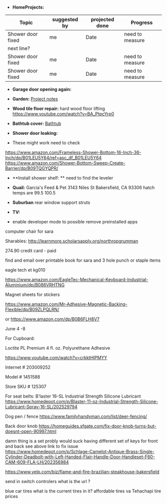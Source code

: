 - **HomeProjects:**

| Topic | suggested by | projected done | Progress | 
| --- | --- | --- | --- |
| Shower door fixed | me | Date | need to measure
next line?| 
| Shower door fixed | me | Date | need to measure | 
| Shower door fixed | me | Date | need to measure | 


- **Garage door opening again:**

- **Garden:** [Project notes](https://github.com/mattrondel/Gardening-Notes)

- **Wood tile floor repair:** hard wood floor lifting https://www.youtube.com/watch?v=BA_PtpcYrp0

- **Bathtub cover:** [Bathtub](https://github.com/mattrondel/Bathtub)

- **Shower door leaking:**
- These might work need to check

https://www.amazon.com/Frameless-Shower-Bottom-16-Inch-36-Inch/dp/B01LEU5Y64/ref=asc_df_B01LEU5Y64
https://www.amazon.com/Shower-Bottom-Sweep-Create-Barrier/dp/B09TQGYQPR/

- **Install shower shelf: **
need to find the leveler


- **Quail:**
 Garcia's Feed & Pet 3143 Niles St Bakersfield, CA 93306
hatch temps are 99.5 100.5


- **Suburban**
rear window support struts

- **TV:** 
- enable developer mode to possible remove preinstalled apps

computer chair for sara


Sharables:
http://learnmore.scholarsapply.org/northropgrumman

274.90 credit card - paid

find and email over printable book for sara and 3 hole punch or staple items

eagle tech et kg010

https://www.amazon.com/EagleTec-Mechanical-Keyboard-Industrial-Aluminium/dp/B086VRHTNG

Magnet sheets for stickers

https://www.amazon.com/Mr-Adhesive-Magnetic-Backing-Flexible/dp/B09ZLPQLRN/

or 
https://www.amazon.com/dp/B0B6FLH8V7


June 4 -8

For Cupboard:

Loctite PL Premium 4 fl. oz. Polyurethane Adhesive

https://www.youtube.com/watch?v=crkktHlPMYY

Internet # 203009252

Model # 1451588

Store SKU # 125307

For seat belts: 
B'laster 16-SL Industrial Strength Silicone Lubricant 
https://www.homedepot.com/p/Blaster-11-oz-Industrial-Strength-Silicone-Lubricant-Spray-16-SL/202529794

Dog pen / fence
https://www.familyhandyman.com/list/deer-fencing/

Back door knob
https://homeguides.sfgate.com/fix-door-knob-turns-but-doesnt-open-90997.html

damn thing is a set probly would suck having different set of keys for front and back see above link to fix issue
https://www.homedepot.com/p/Schlage-Camelot-Antique-Brass-Single-Cylinder-Deadbolt-with-Left-Handed-Flair-Handle-Door-Handleset-F60-CAM-609-FLA-LH/202356984


https://www.yelp.com/biz/flame-and-fire-brazilian-steakhouse-bakersfield



send in switch controlers
what is the url ?

blue car tires
what is the current tires in it?
affordable tires va Tehachapi tire prices
